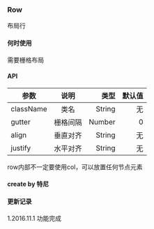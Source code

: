 ### Row

布局行

#### 何时使用

需要栅格布局

#### API

| 参数							| 说明							| 类型					| 默认值|
| -------------			|:-----------------:| -------------:| -----:|
| className					| 类名							|	String				| 无		|
| gutter						| 栅格间隔					| Number				| 0			|
| align							| 垂直对齐					| String				| 无		|
| justify						| 水平对齐					| String				| 无		|

row内部不一定要使用col，可以放置任何节点元素

#### create by 特尼

#### 更新记录

1.2016.11.1 功能完成
